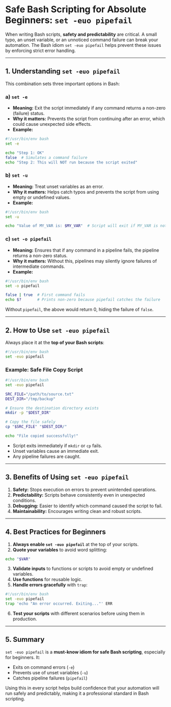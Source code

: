 # Safe Bash Scripting for Absolute Beginners: `set -euo pipefail`

When writing Bash scripts, **safety and predictability** are critical. A small typo, an unset variable, or an unnoticed command failure can break your automation. The Bash idiom `set -euo pipefail` helps prevent these issues by enforcing strict error handling.

---

## 1. Understanding `set -euo pipefail`

This combination sets three important options in Bash:

### a) `set -e`

* **Meaning:** Exit the script immediately if any command returns a non-zero (failure) status.
* **Why it matters:** Prevents the script from continuing after an error, which could cause unexpected side effects.
* **Example:**

```bash
#!/usr/bin/env bash
set -e

echo "Step 1: OK"
false  # Simulates a command failure
echo "Step 2: This will NOT run because the script exited"
```

### b) `set -u`

* **Meaning:** Treat unset variables as an error.
* **Why it matters:** Helps catch typos and prevents the script from using empty or undefined values.
* **Example:**

```bash
#!/usr/bin/env bash
set -u

echo "Value of MY_VAR is: $MY_VAR"  # Script will exit if MY_VAR is not set
```

### c) `set -o pipefail`

* **Meaning:** Ensures that if any command in a pipeline fails, the pipeline returns a non-zero status.
* **Why it matters:** Without this, pipelines may silently ignore failures of intermediate commands.
* **Example:**

```bash
#!/usr/bin/env bash
set -o pipefail

false | true  # First command fails
echo $?       # Prints non-zero because pipefail catches the failure
```

Without `pipefail`, the above would return 0, hiding the failure of `false`.

---

## 2. How to Use `set -euo pipefail`

Always place it at the **top of your Bash scripts**:

```bash
#!/usr/bin/env bash
set -euo pipefail
```

### Example: Safe File Copy Script

```bash
#!/usr/bin/env bash
set -euo pipefail

SRC_FILE="/path/to/source.txt"
DEST_DIR="/tmp/backup"

# Ensure the destination directory exists
mkdir -p "$DEST_DIR"

# Copy the file safely
cp "$SRC_FILE" "$DEST_DIR/"

echo "File copied successfully!"
```

* Script exits immediately if `mkdir` or `cp` fails.
* Unset variables cause an immediate exit.
* Any pipeline failures are caught.

---

## 3. Benefits of Using `set -euo pipefail`

1. **Safety:** Stops execution on errors to prevent unintended operations.
2. **Predictability:** Scripts behave consistently even in unexpected conditions.
3. **Debugging:** Easier to identify which command caused the script to fail.
4. **Maintainability:** Encourages writing clean and robust scripts.

---

## 4. Best Practices for Beginners

1. **Always enable `set -euo pipefail`** at the top of your scripts.
2. **Quote your variables** to avoid word splitting:

```bash
echo "$VAR"
```

3. **Validate inputs** to functions or scripts to avoid empty or undefined variables.
4. **Use functions** for reusable logic.
5. **Handle errors gracefully** with `trap`:

```bash
#!/usr/bin/env bash
set -euo pipefail
trap 'echo "An error occurred. Exiting..."' ERR
```

6. **Test your scripts** with different scenarios before using them in production.

---

## 5. Summary

`set -euo pipefail` is a **must-know idiom for safe Bash scripting**, especially for beginners. It:

* Exits on command errors (`-e`)
* Prevents use of unset variables (`-u`)
* Catches pipeline failures (`pipefail`)

Using this in every script helps build confidence that your automation will run safely and predictably, making it a professional standard in Bash scripting.
